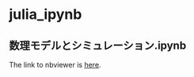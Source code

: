 # julia_ipynb

## 数理モデルとシミュレーション.ipynb

The link to nbviewer is [here](https://nbviewer.jupyter.org/github/MizutoKadowaki0312/julia_ipynb/blob/master/%E6%95%B0%E7%90%86%E3%83%A2%E3%83%87%E3%83%AB%E3%81%A8%E3%82%B7%E3%83%9F%E3%83%A5%E3%83%AC%E3%83%BC%E3%82%B7%E3%83%A7%E3%83%B3.ipynb).